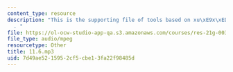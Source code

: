 ```yaml
---
content_type: resource
description: "This is the supporting file of tools based on xu\xE9x\xED h\xE0nz\xEC\
  . "
file: https://ol-ocw-studio-app-qa.s3.amazonaws.com/courses/res-21g-003-learning-chinese-a-foundation-course-in-mandarin-spring-2011/7d49ae5215952cf5cbe13fa22f98485d_11.6.mp3
file_type: audio/mpeg
resourcetype: Other
title: 11.6.mp3
uid: 7d49ae52-1595-2cf5-cbe1-3fa22f98485d
---
```

